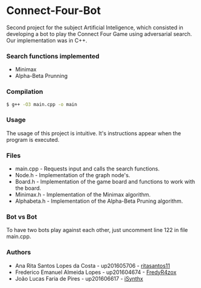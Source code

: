 # Connect-Four-Bot
Second project for the subject Artificial Inteligence, which consisted in developing a bot to play the Connect Four Game using adversarial search.
Our implementation was in C++.


### Search functions implemented
* Minimax
* Alpha-Beta Prunning


### Compilation
``` bash
$ g++ -O3 main.cpp -o main
```

### Usage
The usage of this project is intuitive. It's instructions appear when the program is executed.


### Files
* main.cpp - Requests input and calls the search functions.
* Node.h - Implementation of the graph node's.
* Board.h 	- Implementation of the game board and functions to work with the board.
* Minimax.h - Implementation of the Minimax algorithm.
* Alphabeta.h - Implementation of the Alpha-Beta Pruning algorithm.


### Bot vs Bot
To have two bots play against each other, just uncomment line 122 in file main.cpp.


### Authors
* Ana Rita Santos Lopes da Costa - up201605706 - [ritasantos11](https://www.github.com/ritasantos11)
* Frederico Emanuel Almeida Lopes - up201604674 - [FredyR4zox](https://www.github.com/FredyR4zox)
* João Lucas Faria de Pires - up201606617 - [iSynthx](https://www.github.com/iSynthx)
